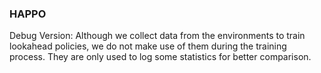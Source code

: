 ### HAPPO

Debug Version: Although we collect data from the environments to train lookahead policies, we do not make use of them during the training process. They are only used to log some statistics for better comparison.
